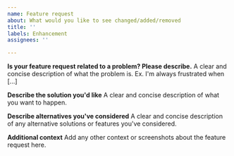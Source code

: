 ```yaml
---
name: Feature request
about: What would you like to see changed/added/removed
title: ''
labels: Enhancement
assignees: ''

---
```


<!--- Feel free to remove parts you don't need -->
**Is your feature request related to a problem? Please describe.**
A clear and concise description of what the problem is. Ex. I'm always frustrated when [...]

**Describe the solution you'd like**
A clear and concise description of what you want to happen.

**Describe alternatives you've considered**
A clear and concise description of any alternative solutions or features you've considered.

**Additional context**
Add any other context or screenshots about the feature request here.
